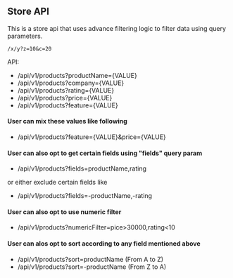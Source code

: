 ## Store API

This is a store api that uses advance filtering logic to filter data
using query parameters.

    /x/y?z=10&c=20

API:

- /api/v1/products?productName={VALUE}
- /api/v1/products?company={VALUE}
- /api/v1/products?rating={VALUE}
- /api/v1/products?price={VALUE}
- /api/v1/products?feature={VALUE}

#### User can mix these values like following

- /api/v1/products?feature={VALUE}&price={VALUE}

#### User can also opt to get certain fields using "fields" query param

- /api/v1/products?fields=productName,rating

or either exclude certain fields like

- /api/v1/products?fields=-productName,-rating

#### User can also opt to use numeric filter

- /api/v1/products?numericFilter=pice>30000,rating<10

#### User can alos opt to sort according to any field mentioned above

- /api/v1/products?sort=productName (From A to Z)
- /api/v1/products?sort=-productName (From Z to A)
